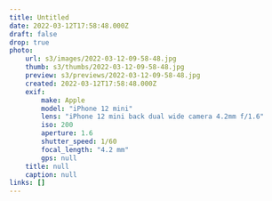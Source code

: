 ```yaml
---
title: Untitled
date: 2022-03-12T17:58:48.000Z
draft: false
drop: true
photo:
    url: s3/images/2022-03-12-09-58-48.jpg
    thumb: s3/thumbs/2022-03-12-09-58-48.jpg
    preview: s3/previews/2022-03-12-09-58-48.jpg
    created: 2022-03-12T17:58:48.000Z
    exif:
        make: Apple
        model: "iPhone 12 mini"
        lens: "iPhone 12 mini back dual wide camera 4.2mm f/1.6"
        iso: 200
        aperture: 1.6
        shutter_speed: 1/60
        focal_length: "4.2 mm"
        gps: null
    title: null
    caption: null
links: []
---
```

